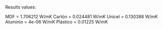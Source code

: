 Results values:

MDF = 1.706212 W/mK
Cartón = 0.024481 W/mK
Unicel = 0.130388 W/mK
Aluminio = 4e-06 W/mK
Plástico = 0.01225 W/mK
